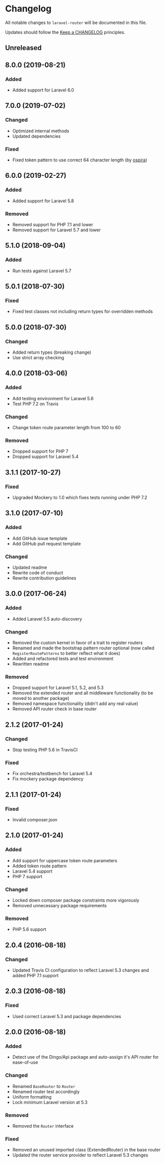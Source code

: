 # Changelog

All notable changes to `laravel-router` will be documented in this file.

Updates should follow the [Keep a CHANGELOG](http://keepachangelog.com/) principles.

## Unreleased

## 8.0.0 (2019-08-21)

### Added

- Added support for Laravel 6.0

## 7.0.0 (2019-07-02)

### Changed

- Optimized internal methods
- Updated dependencies

### Fixed

- Fixed token pattern to use correct 64 character length (by [ospira](https://github.com/ospira))

## 6.0.0 (2019-02-27)

### Added

- Added support for Laravel 5.8

### Removed

- Removed support for PHP 7.1 and lower
- Removed support for Laravel 5.7 and lower

## 5.1.0 (2018-09-04)

### Added

- Run tests against Laravel 5.7

## 5.0.1 (2018-07-30)

### Fixed

- Fixed test classes not including return types for overridden methods

## 5.0.0 (2018-07-30)

### Changed

- Added return types (breaking change)
- Use strict array checking

## 4.0.0 (2018-03-06)

### Added

- Add testing environment for Laravel 5.6
- Test PHP 7.2 on Travis

### Changed

- Change token route parameter length from 100 to 60

### Removed

- Dropped support for PHP 7
- Dropped support for Laravel 5.4

## 3.1.1 (2017-10-27)

### Fixed

- Upgraded Mockery to 1.0 which fixes tests running under PHP 7.2

## 3.1.0 (2017-07-10)

### Added

- Add GitHub issue template
- Add GitHub pull request template

### Changed

- Updated readme
- Rewrite code of conduct
- Rewrite contribution guidelines

## 3.0.0 (2017-06-24)

### Added

- Added Laravel 5.5 auto-discovery

### Changed

- Removed the custom kernel in favor of a trait to register routers
- Renamed and made the bootstrap pattern router optional (now called `RegisterRoutePatterns` to better reflect what it does)
- Added and refactored tests and test environment
- Rewritten readme

### Removed

- Dropped support for Laravel 5.1, 5.2, and 5.3
- Removed the extended router and all middleware functionality (to be moved to another package)
- Removed namespace functionality (didn't add any real value)
- Removed API router check in base router

## 2.1.2 (2017-01-24)

### Changed

- Stop testing PHP 5.6 in TravisCI

### Fixed

- Fix orchestra/testbench for Laravel 5.4
- Fix mockery package dependency

## 2.1.1 (2017-01-24)

### Fixed

- Invalid composer.json

## 2.1.0 (2017-01-24)

### Added

- Add support for uppercase token route parameters
- Added token route pattern
- Laravel 5.4 support
- PHP 7 support

### Changed

- Locked down composer package constraints more vigorously
- Removed unnecessary package requirements

### Removed

- PHP 5.6 support

## 2.0.4 (2016-08-18)

### Changed

- Updated Travis CI configuration to reflect Laravel 5.3 changes and added PHP 7.1 support

## 2.0.3 (2016-08-18)

### Fixed

- Used correct Laravel 5.3 and package dependencies

## 2.0.0 (2016-08-18)

### Added

- Detect use of the Dingo/Api package and auto-assign it's API router for ease-of-use

### Changed

- Renamed `BaseRouter` to `Router`
- Renamed router test accordingly
- Uniform formatting
- Lock minimum Laravel version at 5.3

### Removed

- Removed the `Router` interface

### Fixed

- Removed an unused imported class (ExtendedRouter) in the base router
- Updated the router service provider to reflect Laravel 5.3 changes
